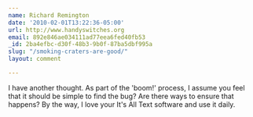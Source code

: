 ```yaml
---
name: Richard Remington
date: '2010-02-01T13:22:36-05:00'
url: http://www.handyswitches.org
email: 892e846ae034111ad77eea6fed40fb53
_id: 2ba4efbc-d30f-48b3-9b0f-87ba5dbf995a
slug: "/smoking-craters-are-good/"
layout: comment

---
```


I have another thought. As part of the 'boom!' process, I assume you feel that it should be simple to find the bug? Are there ways to ensure that happens? By the way, I love your It's All Text software and use it daily.
